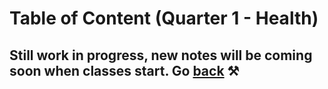 # Table of Content (Quarter 1 - Health)

## Still work in progress, new notes will be coming soon when classes start. Go [back](./index.md) ⚒️